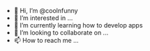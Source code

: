 - 👋 Hi, I’m @coolnfunny
- 👀 I’m interested in ...
- 🌱 I’m currently learning how to develop apps
- 💞️ I’m looking to collaborate on ...
- 📫 How to reach me ...

<!---
coolnfunny/coolnfunny is a ✨ special ✨ repository because its `README.md` (this file) appears on your GitHub profile.
You can click the Preview link to take a look at your changes.
--->
